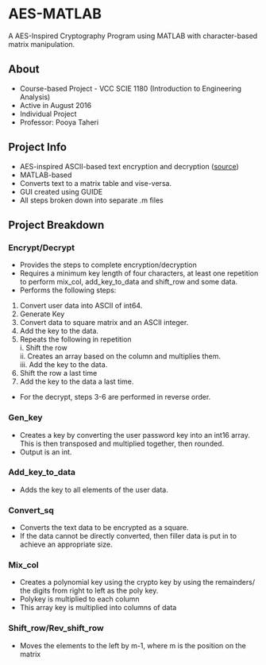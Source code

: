 # AES-MATLAB
A AES-Inspired Cryptography Program using MATLAB with character-based matrix manipulation.

## About
* Course-based Project - VCC SCIE 1180 (Introduction to Engineering Analysis)
* Active in August 2016
* Individual Project
* Professor: Pooya Taheri

## Project Info
* AES-inspired ASCII-based text encryption and decryption ([source](https://en.wikipedia.org/wiki/Advanced_Encryption_Standard))
* MATLAB-based
* Converts text to a matrix table and vise-versa.
* GUI created using GUIDE
* All steps broken down into separate .m files

## Project Breakdown

### Encrypt/Decrypt
* Provides the steps to complete encryption/decryption
* Requires a minimum key length of four characters, at least one repetition to perform mix_col, add_key_to_data and shift_row and some data.
* Performs the following steps:  

1. Convert user data into ASCII of int64.
2. Generate Key
3. Convert data to square matrix and an ASCII integer.
4. Add the key to the data.
5. Repeats the following in repetition  
i. Shift the row  
ii. Creates an array based on the column and multiplies them.  
iii. Add the key to the data.  
6. Shift the row a last time
7. Add the key to the data a last time.

* For the decrypt, steps 3-6 are performed in reverse order.

### Gen_key
* Creates a key by converting the user password key into an int16 array. This is then transposed and multiplied together, then rounded.
* Output is an int.

### Add_key_to_data
* Adds the key to all elements of the user data.

### Convert_sq
* Converts the text data to be encrypted as a square.
* If the data cannot be directly converted, then filler data is put in to achieve an appropriate size.

### Mix_col
* Creates a polynomial key using the crypto key by using the remainders/ the digits from right to left as the poly key.
* Polykey is multiplied to each column
* This array key is multiplied into columns of data

### Shift_row/Rev_shift_row
* Moves the elements to the left by m-1, where m is the position on the matrix

